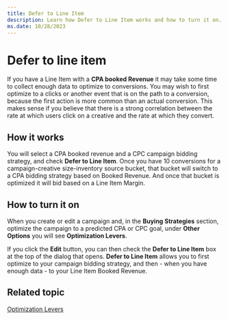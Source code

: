 ```yaml
---
title: Defer to Line Item
description: Learn how Defer to Line Item works and how to turn it on.
ms.date: 10/28/2023
---
```



# Defer to line item

If you have a Line Item with a **CPA booked Revenue** it may take some
time to collect enough data to optimize to conversions. You may wish to
first optimize to a clicks or another event that is on the path to a
conversion, because the first action is more common than an actual
conversion. This makes sense if you believe that there is a strong
correlation between the rate at which users click on a creative and the
rate at which they convert.

## How it works

You will select a CPA booked revenue and a CPC campaign bidding
strategy, and check **Defer to Line Item**. Once you have 10 conversions
for a campaign-creative size-inventory source bucket, that bucket will
switch to a CPA bidding strategy based on Booked Revenue. And once that
bucket is optimized it will bid based on a Line Item Margin.

## How to turn it on

When you create or edit a campaign and, in the
**Buying Strategies** section, optimize
the campaign to a predicted CPA or CPC goal, under
**Other Options** you will see
**Optimization Levers**.

If you click the **Edit** button, you can
then check the **Defer to Line Item** box at the top of the dialog that
opens. **Defer to Line Item** allows you to first optimize to your
campaign bidding strategy, and then - when you have enough data - to
your Line Item Booked Revenue.

## Related topic

[Optimization Levers](optimization-levers.md)